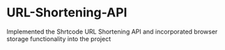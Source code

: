 # URL-Shortening-API
Implemented the Shrtcode URL Shortening API and incorporated browser storage functionality into the project
